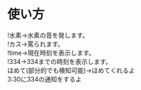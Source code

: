 # 使い方
!水素->水素の音を発します。  
!カス->罵られます。  
!time->現在時刻を表示します。  
!334->334までの時刻を表示します。  
ほめて(部分的でも検知可能)->ほめてくれるよ  
3:30に334の通知をするよ
